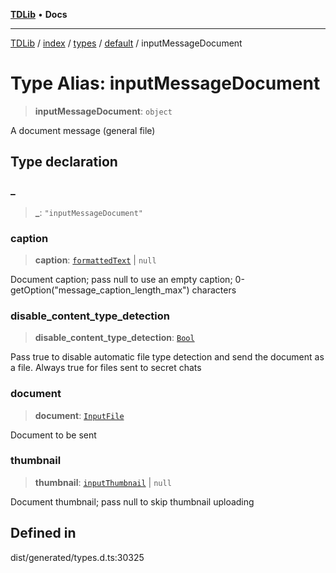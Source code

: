 [**TDLib**](../../../../../../README.md) • **Docs**

***

[TDLib](../../../../../../modules.md) / [index](../../../../../README.md) / [types](../../../README.md) / [default](../README.md) / inputMessageDocument

# Type Alias: inputMessageDocument

> **inputMessageDocument**: `object`

A document message (general file)

## Type declaration

### \_

> **\_**: `"inputMessageDocument"`

### caption

> **caption**: [`formattedText`](formattedText.md) \| `null`

Document caption; pass null to use an empty caption; 0-getOption("message_caption_length_max") characters

### disable\_content\_type\_detection

> **disable\_content\_type\_detection**: [`Bool`](Bool.md)

Pass true to disable automatic file type detection and send the document as a file. Always true for files sent to secret chats

### document

> **document**: [`InputFile`](InputFile.md)

Document to be sent

### thumbnail

> **thumbnail**: [`inputThumbnail`](inputThumbnail.md) \| `null`

Document thumbnail; pass null to skip thumbnail uploading

## Defined in

dist/generated/types.d.ts:30325
